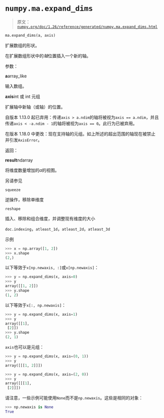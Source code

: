 # `numpy.ma.expand_dims`

> 原文：[`numpy.org/doc/1.26/reference/generated/numpy.ma.expand_dims.html`](https://numpy.org/doc/1.26/reference/generated/numpy.ma.expand_dims.html)

```py
ma.expand_dims(a, axis)
```

扩展数组的形状。

在扩展数组形状中的*轴*位置插入一个新的轴。

参数：

**a**array_like

输入数组。

**axis**int 或 int 元组

扩展轴中新轴（或轴）的位置。

自版本 1.13.0 起已弃用：传递`axis > a.ndim`的轴将被视为`axis == a.ndim`，并且传递`axis < -a.ndim - 1`的轴将被视为`axis == 0`。此行为已被弃用。

在版本 1.18.0 中更改：现在支持轴的元组。如上所述的超出范围的轴现在被禁止并引发`AxisError`。

返回：

**result**ndarray

将维度数量增加的*a*的视图。

另请参见

`squeeze`

逆操作，移除单维度

`reshape`

插入、移除和组合维度，并调整现有维度的大小

`doc.indexing`，`atleast_1d`，`atleast_2d`，`atleast_3d`

示例

```py
>>> x = np.array([1, 2])
>>> x.shape
(2,) 
```

以下等效于`x[np.newaxis, :]`或`x[np.newaxis]`：

```py
>>> y = np.expand_dims(x, axis=0)
>>> y
array([[1, 2]])
>>> y.shape
(1, 2) 
```

以下等效于`x[:, np.newaxis]`：

```py
>>> y = np.expand_dims(x, axis=1)
>>> y
array([[1],
 [2]])
>>> y.shape
(2, 1) 
```

`axis`也可以是元组：

```py
>>> y = np.expand_dims(x, axis=(0, 1))
>>> y
array([[[1, 2]]]) 
```

```py
>>> y = np.expand_dims(x, axis=(2, 0))
>>> y
array([[[1],
 [2]]]) 
```

请注意，一些示例可能使用`None`而不是`np.newaxis`。这些是相同的对象：

```py
>>> np.newaxis is None
True 
```
